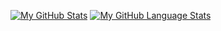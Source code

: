 [![My GitHub Stats](https://github-readme-stats.vercel.app/api/?username=cogut2005&count_private=true&theme=tokyonight&showicons=true)]()
[![My GitHub Language Stats](https://github-readme-stats.vercel.app/api/top-langs/?username=cogut2005&langs_count=5&theme=tokyonight)]()
